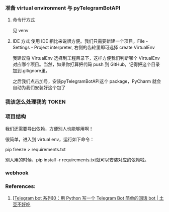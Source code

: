 

### 准备 virtual environment 与 pyTelegramBotAPI

1. 命令行方式
    
    见  venv

2. IDE 方式
    使用 IDE 相比来说很方便。我们只需要新建一个项目，File - Settings - Project interpreter, 右侧的齿轮里即可选择 create VirtualEnv

    我建议将 VirtualEnv 选择到工程目录下，这样方便我们判断哪个 VirtualEnv 对应哪个项目。当然，如果你打算把代码 push 到 GitHub，记得把这个目录加到.gitignore里。

    之后我们点击加号，安装pyTelegramBotAPI这个 package，PyCharm 就会自动为我们安装好这个包了

### 我该怎么处理我的 TOKEN

### 项目结构


我们还需要导出依赖，方便别人也能够用啊！

很简单，进入到 virtual env，运行如下命令：

pip freeze > requirements.txt

别人用的时候，pip install -r requirements.txt就可以安装对应的依赖啦。


### webhook


### References:
1. [[Telegram bot 系列]0：用 Python 写一个 Telegram Bot 简单的回话 bot | 土豆不好吃](https://www.bennythink.com/tgbot0.html)